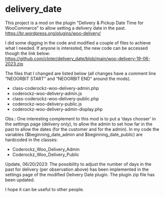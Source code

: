 # delivery_date
This project is a mod on the plugin "Delivery & Pickup Date Time for WooCommerce" to allow setting a delivery date in the past. 
https://br.wordpress.org/plugins/woo-delivery/

I did some digging in the code and modified a couple of files to achieve what I needed. If anyone is interested, the new code can be accessed though the link below:
https://github.com/cloter/delivery_date/blob/main/woo-delivery-19-06-2023.zip

The files that I changed are listed below (all changes have a comment line “NEOORBIT START” and “NEOORBIT END” around the mods).
- class-coderockz-woo-delivery-admin.php
- coderockz-woo-delivery-admin.js
- class-coderockz-woo-delivery-public.php
- coderockz-woo-delivery-public.js
- coderockz-woo-delivery-admin-display.php

Obs.: One interesting complement to this mod is to put a ‘days chooser’ in the settings page (delivery only), to allow the admin to set how far in the past to allow the dates (for the customer and for the admin). In my code the variables ($beginning_date_admin and $beginning_date_public) are hardcoded in the classes:
- Coderockz_Woo_Delivery_Admin
- Coderockz_Woo_Delivery_Public

Update, 06/20/2023: The possibility to adjust the number of days in the past for delivery (per observation above) has been implemented in the settings page of the modified Delivery Date plugin. The plugin zip file has been updated.

I hope it can be useful to other people.
